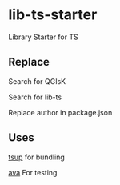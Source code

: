 # lib-ts-starter
Library Starter for TS


## Replace
Search for QGIsK

Search for lib-ts

Replace author in package.json


## Uses
[tsup](https://github.com/egoist/tsup) for bundling 

[ava](https://github.com/avajs/ava) For testing
